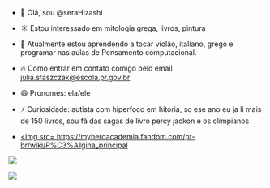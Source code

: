 - 💛 Olá, sou @seraHizashi
- ☀️ Estou interessado em mitologia grega, livros, pintura 
- 🌟 Atualmente estou aprendendo a tocar violão, italiano, grego e programar nas aulas de Pensamento computacional.
- 🔥 Como entrar em contato comigo pelo email julia.staszczak@escola.pr.gov.br
- 😄 Pronomes: ela/ele 
- ⚡ Curiosidade: autista com hiperfoco em hitoria, so ese ano eu ja li mais de 150 livros, sou fã das sagas de livro percy jackon e os olimpianos

- <a href = "https://myheroacademia.fandom.com/pt-br/wiki/Hizashi_Yamada"><img src= https://myheroacademia.fandom.com/pt-br/wiki/P%C3%A1gina_principal 
  

![](https://media1.tenor.com/m/pOCxn6YG74wAAAAd/present-mic-rock-on.gif)


![](https://media1.tenor.com/m/S8cKG0WvSJIAAAAd/leo-valdez-percy-jackson.gif)
 


